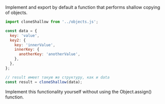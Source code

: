 Implement and export by default a function that performs shallow copying of objects.

```javascript
import cloneShallow from '../objects.js';

const data = {
  key: 'value',
  key2: {
    key: 'innerValue',
    innerKey: {
      anotherKey: 'anotherValue',
    },
  },
};

// result имеет такую же структуру, как и data
const result = cloneShallow(data);
```
Implement this functionality yourself without using the Object.assign() function.
